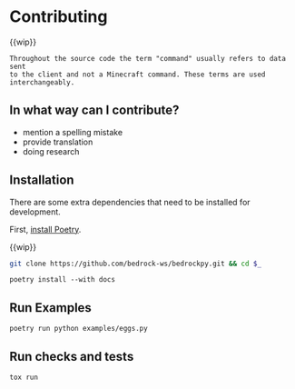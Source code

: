 # Contributing

{{wip}}

```{attention}
Throughout the source code the term "command" usually refers to data sent
to the client and not a Minecraft command. These terms are used interchangeably.
```

## In what way can I contribute?

* mention a spelling mistake
* provide translation
* doing research


## Installation

There are some extra dependencies that need to be installed for
development.

First, [install Poetry](https://python-poetry.org/docs/#installation).

{{wip}}

```bash
git clone https://github.com/bedrock-ws/bedrockpy.git && cd $_
```

```console
poetry install --with docs
```


## Run Examples

```console
poetry run python examples/eggs.py
```


## Run checks and tests

```console
tox run
```


